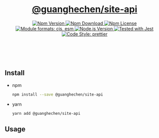 <header>
  <h1 align="center">
    <a href="https://github.com/guanghechen/yozora/tree/main/packages/site-api#readme">@guanghechen/site-api</a>
  </h1>
  <div align="center">
    <a href="https://www.npmjs.com/package/@guanghechen/site-api">
      <img
        alt="Npm Version"
        src="https://img.shields.io/npm/v/@guanghechen/site-api.svg"
      />
    </a>
    <a href="https://www.npmjs.com/package/@guanghechen/site-api">
      <img
        alt="Npm Download"
        src="https://img.shields.io/npm/dm/@guanghechen/site-api.svg"
      />
    </a>
    <a href="https://www.npmjs.com/package/@guanghechen/site-api">
      <img
        alt="Npm License"
        src="https://img.shields.io/npm/l/@guanghechen/site-api.svg"
      />
    </a>
    <a href="#install">
      <img
        alt="Module formats: cjs, esm"
        src="https://img.shields.io/badge/module_formats-cjs%2C%20esm-green.svg"
      />
    </a>
    <a href="https://github.com/nodejs/node">
      <img
        alt="Node.js Version"
        src="https://img.shields.io/node/v/@guanghechen/site-api"
      />
    </a>
    <a href="https://github.com/facebook/jest">
      <img
        alt="Tested with Jest"
        src="https://img.shields.io/badge/tested_with-jest-9c465e.svg"
      />
    </a>
    <a href="https://github.com/prettier/prettier">
      <img
        alt="Code Style: prettier"
        src="https://img.shields.io/badge/code_style-prettier-ff69b4.svg?style=flat-square"
      />
    </a>
  </div>
</header>
<br/>

## Install

* npm

  ```bash
  npm install --save @guanghechen/site-api
  ```

* yarn

  ```bash
  yarn add @guanghechen/site-api
  ```

## Usage

